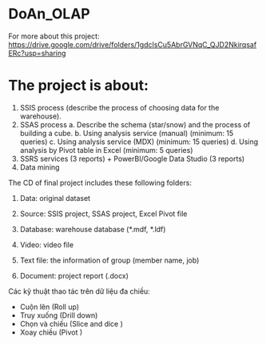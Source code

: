 # DoAn_OLAP

For more about this project:
https://drive.google.com/drive/folders/1gdcIsCu5AbrGVNqC_QJD2NkirqsafERc?usp=sharing

# The project is about:

1. SSIS process (describe the process of choosing data for the warehouse).
2. SSAS process
    a. Describe the schema (star/snow) and the process of building a cube.
    b. Using analysis service (manual) (minimum: 15 queries)
    c. Using analysis service (MDX) (minimum: 15 queries)
    d. Using analysis by Pivot table in Excel (minimum: 5 queries)
3. SSRS services (3 reports) + PowerBI/Google Data Studio (3 reports)
4. Data mining

The CD of final project includes these following folders:

1. Data: original dataset 

2. Source: SSIS project, SSAS project, Excel Pivot file

3. Database: warehouse database (*.mdf, *.ldf) 

4. Video: video file

5. Text file: the information of group (member name, job)

6. Document: project report (.docx)

Các kỹ thuật thao tác trên dữ liệu đa chiều:
- Cuộn lên (Roll up)
- Truy xuống (Drill down)
- Chọn và chiếu (Slice and dice )
- Xoay chiều (Pivot )

